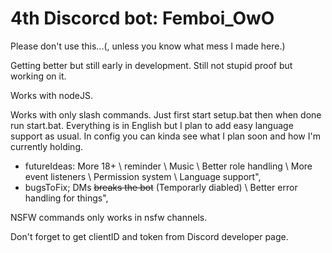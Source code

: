 # 4th Discorcd bot: Femboi_OwO
Please don't use this...(, unless you know what mess I made here.)

Getting better but still early in development. Still not stupid proof but working on it.

Works with nodeJS.

Works with only slash commands. Just first start setup.bat then when done run start.bat. Everything is in English but I plan to add easy language support as usual. In config you can kinda see what I plan soon and how I'm currently holding.

- futureIdeas: More 18+ \ reminder \ Music \ Better role handling \ More event listeners \ Permission system \ Language support",
- bugsToFix; DMs ~~breaks the bot~~ (Temporarly diabled) \ Better error handling for things",

NSFW commands only works in nsfw channels.

Don't forget to get clientID and token from Discord developer page.
